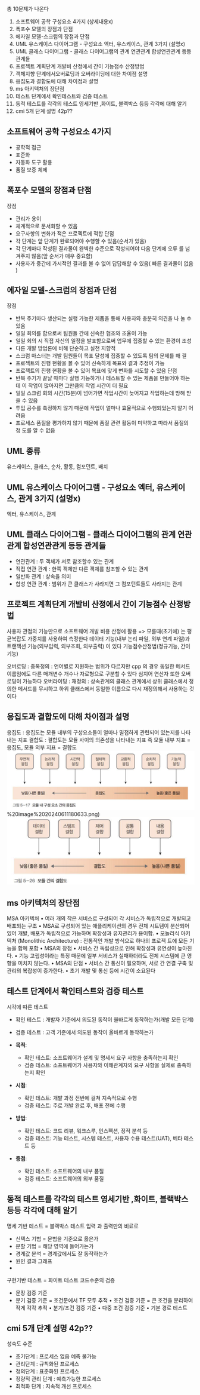 총 10문제가 나온다



1. 소프트웨어 공학 구성요소 4가지 (상세내용x)
2. 폭포수 모델의 장점과 단점
3. 에자일 모델-스크럼의 장점과 단점
4. UML 유스케이스 다이어그램 - 구성요소 엑터, 유스케이스, 관계 3가지 (설명x)
5. UML 클래스 다이어그램 - 클래스 다이어그램의 관계 연관관계 합성연관관계 등등 관계들
6. 프로젝트 계획단계 개발비 산정에서 간이 기능점수 산정방법
7. 객체지향 단계에서오버로딩과 오버라이딩에 대한 차이점 설명
8. 응집도과 결합도에 대해 차이점과 설명
9. ms 아키텍처의 장단점
10. 테스트 단계에서 확인테스트와 검증 테스트
11. 동적 테스트를 각각의 테스트 영세기반 ,화이트, 블랙박스 등등 각각에 대해 알기
12. cmi 5개 단계 설명 42p??





## 소프트웨어 공학 구성요소 4가지
- 공학적 접근
- 표준화
- 자동화 도구 활용
- 품질 보증 체제


## 폭포수 모델의 장점과 단점
장점
- 관리가 용이
- 체계적으로 문서화할 수 있음
- 요구사항의 변화가 적은 프로젝트에 적합
단점
- 각 단계는 앞 단계가 완료되어야 수행할 수 있음(순서가 있음)
- 각 단계마다 작성된 결과물이 완벽한 수준으로 작성되어야 다음 단계에 오류 를 넘겨주지 않음(앞 순서가 매우 중요함)
- 사용자가 중간에 가시적인 결과를 볼 수 없어 답답해할 수 있음( 빠른 결과물이 없음 )


## 에자일 모델-스크럼의 장점과 단점
장점
- 반복 주기마다 생산되는 실행 가능한 제품을 통해 사용자와 충분히 의견을 나 눌 수 있음
- 일일 회의를 함으로써 팀원들 간에 신속한 협조와 조율이 가능
- 일일 회의 시 직접 자신의 일정을 발표함으로써 업무에 집중할 수 있는 환경이 조성
- 다른 개발 방법론에 비해 단순하고 실천 지향적
- 스크럼 마스터는 개발 팀원들이 목표 달성에 집중할 수 있도록 팀의 문제를 해 결
- 프로젝트의 진행 현황을 볼 수 있어 신속하게 목표와 결과 추정이 가능
- 프로젝트의 진행 현황을 볼 수 있어 목표에 맞게 변화를 시도할 수 있음
단점
- 반복 주기가 끝날 때마다 실행 가능하거나 테스트할 수 있는 제품을 만들어야 하는데 이 작업이 많아지면 그만큼의 작업 시간이 더 필요
- 일일 스크럼 회의 시간(15분)이 넘어가면 작업시간이 늦어지고 작업하는데 방해 받을 수 있음
- 투입 공수를 측정하지 않기 때문에 작업이 얼마나 효율적으로 수행되었는지 알기 어려움
- 프로세스 품질을 평가하지 않기 때문에 품질 관련 활동이 미약하고 따라서 품질의 정 도를 알 수 없음



## UML 종류
유스케이스, 클래스, 순차, 활동, 컴포던트, 배치
## UML 유스케이스 다이어그램 - 구성요소 엑터, 유스케이스, 관계 3가지 (설명x)
엑터, 유스케이스, 관계

## UML 클래스 다이어그램 - 클래스 다이어그램의 관계 연관관계 합성연관관계 등등 관계들
- 연관관계 : 두 객체가 서로 참조할수 있는 관계
- 직접 연관 관계 : 한쪽 객체만 다른 객체를 참조할 수 있는 관계
- 일반화 관계 : 상속을 의미
- 합성 연관 관계 : 범위가 큰 클래스가 사라지면 그 컴포턴트들도 사라지는 관계

## 프로젝트 계획단계 개발비 산정에서 간이 기능점수 산정방법
사용자 관점의 기능만으로 소프트웨어 개발 비용 산정에 활용 => 모를때(초기에) 는 평균복잡도 가중치를 사용하여 측정한다
데이터 기능(내부 논리 파일, 외부 연계 파일)과 트랜잭션 기능(외부입력, 외부조회, 외부출력) 이 있다
기능점수산정법(정규기능, 간이 기능)


오버로딩 : 중복정의 : 언어별로 지원하는 범위가 다르지만 cpp 의 경우 동일한 메서드 이름임에도 다른 매개변수 개수나 자료형으로 구분할 수 있다 심지어 연산자 또한 오버로딩이 가능하다
오버라이딩 : 재정의 : 상속관계의 클래스 관계에서 상위 클래스에서 정의한 메서드를 무시하고 하위 클래스에서 동일한 이름으로 다시 재정의해서 사용하는 것이다
## 응집도과 결합도에 대해 차이점과 설명
응집도 : 응집도는 모듈 내부의 구성요소들이 얼마나 밀접하게 관련되어 있는지를 나타내는 지표
결합도 : 결합도는 모듈 사이의 의존성을 나타내는 지표
즉 모듈 내부 지표 = 응집도, 모듈 외부 지표 = 결합도
![](../08.media/20240611180633.png)%20image%2020240611180633.png)
![Pasted image 20240611180772](../08.media/20240611180772.png) 
## ms 아키텍처의 장단점
MSA 아키텍처
• 여러 개의 작은 서비스로 구성되어 각 서비스가 독립적으로 개발되고 배포되는 구조
• MSA로 구성되어 있는 애플리케이션의 경우 전체 시트템이 분산되어 있어 개발, 배포가 독립적으로 가능하며 확장성과 유지관리가 용이함.
• 모놀리식 아키텍처 (Monolithic Architecture) : 전통적인 개발 방식으로 하나의 프로젝 트에 모든 기능을 함께 포함
• MSA의 장점
• 서비스 간 독립성으로 인해 확장성과 유연성이 높아진다.
• 기능 고립성이라는 특징 때문에 일부 서비스가 실패하더라도 전체 시스템에 큰 영향을 미치지 않는다.
• MSA의 단점
• 서비스 간 통신이 필요하며, 서로 간 연결 구축 및 관리의 복잡성이 증가한다.
• 초기 개발 및 통신 등에 시간이 소요된다

## 테스트 단계에서 확인테스트와 검증 테스트
시각에 따른 테스트
- 확인 테스트 : 개발자 기준에서 의도된 동작이 올바르게 동작하는가(개발 모든 단계)
- 검증 테스트 : 고객 기준에서 의도된 동작이 올바르게 동작하는가

- **목적**:
    - 확인 테스트: 소프트웨어가 설계 및 명세서 요구 사항을 충족하는지 확인
    - 검증 테스트: 소프트웨어가 사용자와 이해관계자의 요구 사항을 실제로 충족하는지 확인
- **시점**:
    - 확인 테스트: 개발 과정 전반에 걸쳐 지속적으로 수행
    - 검증 테스트: 주로 개발 완료 후, 배포 전에 수행
- **방법**:
    - 확인 테스트: 코드 리뷰, 워크스루, 인스펙션, 정적 분석 등
    - 검증 테스트: 기능 테스트, 시스템 테스트, 사용자 수용 테스트(UAT), 베타 테스트 등
- **중점**:
    - 확인 테스트: 소프트웨어의 내부 품질
    - 검증 테스트: 소프트웨어의 외부 품질
## 동적 테스트를 각각의 테스트 영세기반 ,화이트, 블랙박스 등등 각각에 대해 알기
명세 기반 테스트 = 블랙박스 테스트
입력 과 출력만의 비료로
- 신텍스 기법 = 문법을 기준으로 옳은가
- 분할 기법 = 해당 영역에 들어가는가
- 경계값 분석 = 경계값에서도 잘 동작하는가
- 원인 결과 그래프
- 
구현기반 테스트 = 화이트 테스트
코드수준의 검증
- 문장 검증 기준
- 분기 검증 기준 = 조건문에서 TF 모두 추적
• 조건 검증 기준 = 큰 조건을 분리하여 작게 각각 추적
• 분기/조건 검증 기준
• 다중 조건 검증 기준
• 기본 경로 테스트

## cmi 5개 단계 설명 42p??
성숙도 수준
- 초기단계 : 프로세스 없음 예측 불가능
- 관리단계 : 규칙화된 프로세스
- 정의단계 : 표준화된 프로세스
- 정량적 관리 단계 : 예측가능한 프로세스
- 최적화 단계 : 지속적 개선 프로세스

